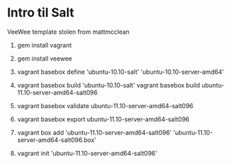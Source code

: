 Intro til Salt
==============

VeeWee template stolen from mattmcclean

1. gem install vagrant

2. gem install veewee

3. vagrant basebox define 'ubuntu-10.10-salt' 'ubuntu-10.10-server-amd64'

4. vagrant basebox build 'ubuntu-10.10-salt'
   vagrant basebox build ubuntu-11.10-server-amd64-salt096

5. vagrant basebox validate ubuntu-11.10-server-amd64-salt096

6. vagrant basebox export   ubuntu-11.10-server-amd64-salt096

7. vagrant box add 'ubuntu-11.10-server-amd64-salt096' 'ubuntu-11.10-server-amd64-salt096.box'

8. vagrant init 'ubuntu-11.10-server-amd64-salt096'


